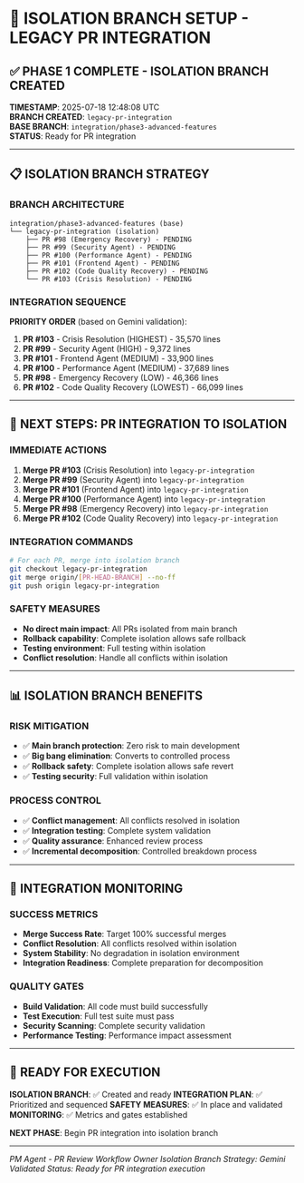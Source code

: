 # 🚀 ISOLATION BRANCH SETUP - LEGACY PR INTEGRATION

## ✅ PHASE 1 COMPLETE - ISOLATION BRANCH CREATED

**TIMESTAMP**: 2025-07-18 12:48:08 UTC  
**BRANCH CREATED**: `legacy-pr-integration`  
**BASE BRANCH**: `integration/phase3-advanced-features`  
**STATUS**: Ready for PR integration

---

## 📋 ISOLATION BRANCH STRATEGY

### **BRANCH ARCHITECTURE**
```
integration/phase3-advanced-features (base)
└── legacy-pr-integration (isolation)
    ├── PR #98 (Emergency Recovery) - PENDING
    ├── PR #99 (Security Agent) - PENDING
    ├── PR #100 (Performance Agent) - PENDING
    ├── PR #101 (Frontend Agent) - PENDING
    ├── PR #102 (Code Quality Recovery) - PENDING
    └── PR #103 (Crisis Resolution) - PENDING
```

### **INTEGRATION SEQUENCE**
**PRIORITY ORDER** (based on Gemini validation):
1. **PR #103** - Crisis Resolution (HIGHEST) - 35,570 lines
2. **PR #99** - Security Agent (HIGH) - 9,372 lines
3. **PR #101** - Frontend Agent (MEDIUM) - 33,900 lines
4. **PR #100** - Performance Agent (MEDIUM) - 37,689 lines
5. **PR #98** - Emergency Recovery (LOW) - 46,366 lines
6. **PR #102** - Code Quality Recovery (LOWEST) - 66,099 lines

---

## 🎯 NEXT STEPS: PR INTEGRATION TO ISOLATION

### **IMMEDIATE ACTIONS**
1. **Merge PR #103** (Crisis Resolution) into `legacy-pr-integration`
2. **Merge PR #99** (Security Agent) into `legacy-pr-integration`
3. **Merge PR #101** (Frontend Agent) into `legacy-pr-integration`
4. **Merge PR #100** (Performance Agent) into `legacy-pr-integration`
5. **Merge PR #98** (Emergency Recovery) into `legacy-pr-integration`
6. **Merge PR #102** (Code Quality Recovery) into `legacy-pr-integration`

### **INTEGRATION COMMANDS**
```bash
# For each PR, merge into isolation branch
git checkout legacy-pr-integration
git merge origin/[PR-HEAD-BRANCH] --no-ff
git push origin legacy-pr-integration
```

### **SAFETY MEASURES**
- **No direct main impact**: All PRs isolated from main branch
- **Rollback capability**: Complete isolation allows safe rollback
- **Testing environment**: Full testing within isolation
- **Conflict resolution**: Handle all conflicts within isolation

---

## 📊 ISOLATION BRANCH BENEFITS

### **RISK MITIGATION**
- ✅ **Main branch protection**: Zero risk to main development
- ✅ **Big bang elimination**: Converts to controlled process
- ✅ **Rollback safety**: Complete isolation allows safe revert
- ✅ **Testing security**: Full validation within isolation

### **PROCESS CONTROL**
- ✅ **Conflict management**: All conflicts resolved in isolation
- ✅ **Integration testing**: Complete system validation
- ✅ **Quality assurance**: Enhanced review process
- ✅ **Incremental decomposition**: Controlled breakdown process

---

## 🔧 INTEGRATION MONITORING

### **SUCCESS METRICS**
- **Merge Success Rate**: Target 100% successful merges
- **Conflict Resolution**: All conflicts resolved within isolation
- **System Stability**: No degradation in isolation environment
- **Integration Readiness**: Complete preparation for decomposition

### **QUALITY GATES**
- **Build Validation**: All code must build successfully
- **Test Execution**: Full test suite must pass
- **Security Scanning**: Complete security validation
- **Performance Testing**: Performance impact assessment

---

## 🎯 READY FOR EXECUTION

**ISOLATION BRANCH**: ✅ Created and ready
**INTEGRATION PLAN**: ✅ Prioritized and sequenced
**SAFETY MEASURES**: ✅ In place and validated
**MONITORING**: ✅ Metrics and gates established

**NEXT PHASE**: Begin PR integration into isolation branch

---

*PM Agent - PR Review Workflow Owner*
*Isolation Branch Strategy: Gemini Validated*
*Status: Ready for PR integration execution*